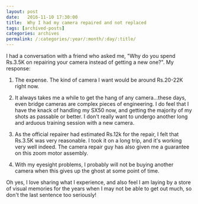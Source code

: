 ```yaml
---
layout: post
date:	2016-11-10 17:30:00
title:  Why I had my camera repaired and not replaced
tags: [archived-posts]
categories: archives
permalink: /:categories/:year/:month/:day/:title/
---
```

I had a conversation with a friend who asked me, "Why do you spend Rs.3.5K on repairing your camera instead of getting a new one?". My response:

1. The expense. The kind of camera I want would be around Rs.20-22K right now.

2. It always takes me a while to get the hang of any camera...these days, even bridge cameras are complex pieces of engineering. I do feel that I have the knack of handling my SX50 now, and getting the majority of my shots as passable or better. I don't really want to undergo another long and arduous training session with a new camera.

3. As the official repairer had estimated Rs.12k for the repair, I felt that Rs.3.5K was very reasonable. I took it on a long trip, and it's working very well indeed. The camera repair guy has also given me a guarantee on this zoom motor assembly.

4. With my eyesight problems, I probably will not be buying another camera when this gives up the ghost at some point of time. 

Oh yes, I love sharing what I experience, and also feel I am laying by a store of visual memories for the years when I may not be able to get out much, so don't the last sentence too seriously!
